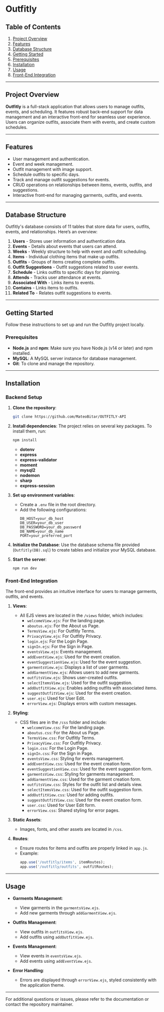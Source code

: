 # Outfitly

## Table of Contents
1. [Project Overview](#project-overview)
2. [Features](#features)
3. [Database Structure](#database-structure)
4. [Getting Started](#getting-started)
5. [Prerequisites](#prerequisites)
6. [Installation](#installation)
7. [Usage](#usage)
8. [Front-End Integration](#front-end-integration)

---

## Project Overview
**Outfitly** is a full-stack application that allows users to manage outfits, events, and scheduling. It features robust back-end support for data management and an interactive front-end for seamless user experience. Users can organize outfits, associate them with events, and create custom schedules.

---

## Features
- User management and authentication.
- Event and week management.
- Outfit management with image support.
- Schedule outfits to specific days.
- Track and manage outfit suggestions for events.
- CRUD operations on relationships between items, events, outfits, and suggestions.
- Interactive front-end for managing garments, outfits, and events.

---

## Database Structure
Outfitly's database consists of 11 tables that store data for users, outfits, events, and relationships. Here’s an overview:

1. **Users** - Stores user information and authentication data.
2. **Events** - Details about events that users can attend.
3. **Weeks** - Weekly structure to help with event and outfit scheduling.
4. **Items** - Individual clothing items that make up outfits.
5. **Outfits** - Groups of items creating complete outfits.
6. **Outfit Suggestions** - Outfit suggestions related to user events.
7. **Schedule** - Links outfits to specific days for planning.
8. **Attends** - Tracks user attendance at events.
9. **Associated With** - Links items to events.
10. **Contains** - Links items to outfits.
11. **Related To** - Relates outfit suggestions to events.

---

## Getting Started
Follow these instructions to set up and run the Outfitly project locally.

### Prerequisites
- **Node.js** and **npm**: Make sure you have Node.js (v14 or later) and npm installed.
- **MySQL**: A MySQL server instance for database management.
- **Git**: To clone and manage the repository.

---

## Installation
### Backend Setup
1. **Clone the repository**:
    ```bash
    git clone https://github.com/MateoBitar/OUTFITLY-API
    ```

2. **Install dependencies**:
    The project relies on several key packages. To install them, run:

    ```bash
    npm install
    ```
    - **dotenv**
    - **express**
    - **express-validator**
    - **moment**
    - **mysql2**
    - **nodemon**
    - **sharp**
    - **express-session**

3. **Set up environment variables**:
    - Create a `.env` file in the root directory.
    - Add the following configurations:
      ```plaintext
      DB_HOST=your_db_host
      DB_USER=your_db_user
      DB_PASSWORD=your_db_password
      DB_NAME=your_db_name
      PORT=your_preferred_port
      ```

4. **Initialize the Database**:
   Use the database schema file provided (`Outfitly(DB).sql`) to create tables and initialize your MySQL database.

5. **Start the server**:
   ```bash
   npm run dev
   ```

### Front-End Integration
The front-end provides an intuitive interface for users to manage garments, outfits, and events.

1. **Views**:
   - All EJS views are located in the `/views` folder, which includes:
     - `welcomeView.ejs`: For the landing page.
     - `aboutus.ejs`: For the About us Page.
     - `TermsView.ejs`: For Outfitly Terms.
     - `PrivacyView.ejs`: For Outfitly Privacy.
     - `login.ejs`: For the Login Page.
     - `signIn.ejs`: For the Sign in Page.
     - `eventsView.ejs`: Events management.
     - `addEventView.ejs`: Used for the event creation.
     - `eventSuggestionView.ejs`: Used for the event suggestion.
     - `garmentsView.ejs`: Displays a list of user garments.
     - `addGarmentView.ejs`: Allows users to add new garments.
     - `outfitsView.ejs`: Shows user-created outfits.
     - `selectItemsView.ejs`: Used for the outfit suggestion.
     - `addOutfitView.ejs`: Enables adding outfits with associated items.
     - `suggestOutfitView.ejs`: Used for the event creation.
     - `user.ejs`: Used for User Edit.
     - `errorView.ejs`: Displays errors with custom messages.

2. **Styling**:
   - CSS files are in the `/css` folder and include:
     - `welcomeView.css`: For the landing page.
     - `aboutus.css`: For the About us Page.
     - `TermsView.css`: For Outfitly Terms.
     - `PrivacyView.css`: For Outfitly Privacy.
     - `login.css`: For the Login Page.
     - `signIn.css`: For the Sign in Page.
     - `eventsView.css`: Styling for events management.
     - `addEventView.css`: Used for the event creation form.
     - `eventSuggestionView.css`: Used for the event suggestion form.
     - `garmentsView.css`: Styling for garments management.
     - `addGarmentView.css`: Used for the garment creation form.
     - `outfitsView.css`: Styles for the outfit list and details view.
     - `selectItemsView.css`: Used for the outfit suggestion form.
     - `addOutfitView.css`: Used for adding outfits.
     - `suggestOutfitView.css`: Used for the event creation form.
     - `user.css`: Used for User Edit form.
     - `errorView.css`: Shared styling for error pages.

3. **Static Assets**:
   - Images, fonts, and other assets are located in `/css`.

4. **Routes**:
   - Ensure routes for items and outfits are properly linked in `app.js`.
   - Example:
     ```javascript
     app.use('/outfitly/items', itemRoutes);
     app.use('/outfitly/outfits', outfitRoutes);
     ```
---

## Usage
- **Garments Management**:
  - View garments in the `garmentsView.ejs`.
  - Add new garments through `addGarmentView.ejs`.

- **Outfits Management**:
  - View outfits in `outfitsView.ejs`.
  - Add outfits using `addOutfitView.ejs`.

- **Events Management**:
  - View events in `eventsView.ejs`.
  - Add events using `addEventView.ejs`.

- **Error Handling**:
  - Errors are displayed through `errorView.ejs`, styled consistently with the application theme.

---

For additional questions or issues, please refer to the documentation or contact the repository maintainer.
